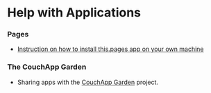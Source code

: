 # Help with Applications

### Pages

  * [Instruction on how to install this.pages app on your own machine](pages-install.md)

### The CouchApp Garden

  * Sharing apps with the [CouchApp Garden](garden.md) project.

